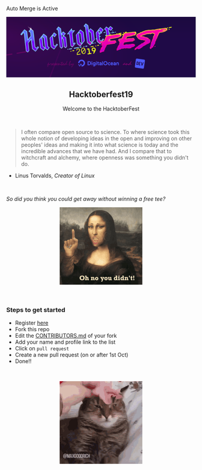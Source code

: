 </br> Auto Merge is Active </br>

<p align="center">
    <img src="./static/logo.png" />
</p>

<h2 align="center"> Hacktoberfest19 </h2>

<p align = "center" > Welcome to the HacktoberFest </p>

<br>

> I often compare open source to science. To where science took this whole notion of developing ideas in the open and improving on other peoples' ideas and making it into what science is today and the incredible advances that we have had. And I compare that to witchcraft and alchemy, where openness was something you didn't do.
- Linus Torvalds, *Creator of Linux*

<br>

*So did you think you could get away without winning a free tee?*

<p align="center">
<img src="./static/mona.gif" />
</p>

<br>

### Steps to get started
* Register [here](https://hacktoberfest.digitalocean.com/)
* Fork this repo
* Edit the [CONTRIBUTORS.md](./CONTRIBUTORS.md) of your fork
* Add your name and profile link to the list 
* Click on `pull request` 
* Create a new pull request (on or after 1st Oct)
* Done!!

<br>

<p align="center">
<img src="./static/supercat.gif" />
</p>
